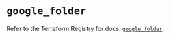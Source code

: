 # `google_folder`

Refer to the Terraform Registry for docs: [`google_folder`](https://registry.terraform.io/providers/hashicorp/google-beta/6.25.0/docs/resources/google_folder).
